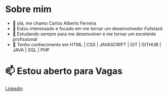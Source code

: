 # Sobre mim

- 👋 olá, me chamo Carlos  Alberto Ferreira
- 👀  Estou interessado e focado em me tornar um desenvolvedor Fullstack
- 🌱 Estudando sempre para me desenvolver e me tornar um excelente profissional
- 💞️ Tenho conhecimento em HTML | CSS | JAVASCRIPT | GIT | GITHUB | JAVA | SQL | PHP 
#  📫 Estou aberto para Vagas

[Linkedin](https://www.linkedin.com/me?trk=p_mwlite_feed_updates-secondary_nav)
<!---
carlosalbferreira/carlosalbferreira is a ✨ special ✨ repository because its `README.md` (this file) appears on your GitHub profile.
You can click the Preview link to take a look at your changes.
--->
